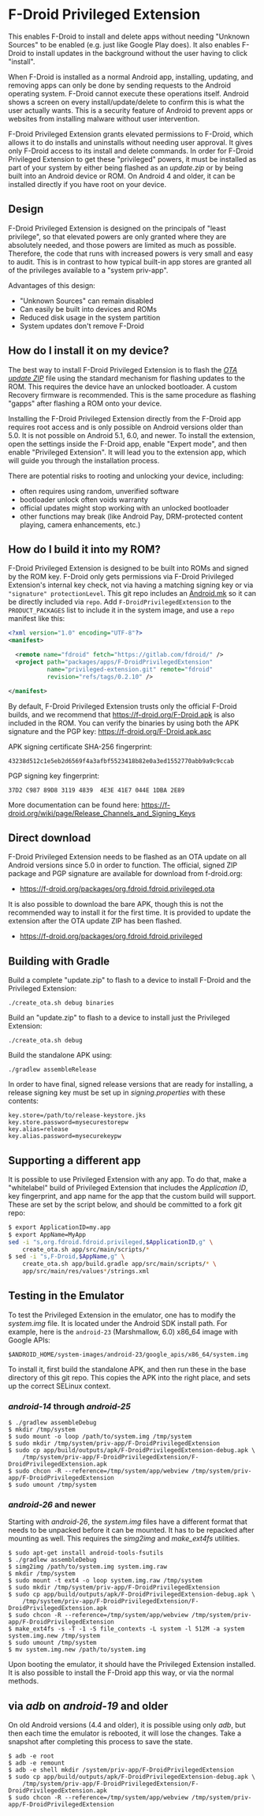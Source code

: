 # F-Droid Privileged Extension

This enables F-Droid to install and delete apps without needing "Unknown Sources" to be enabled (e.g. just like Google Play does).
It also enables F-Droid to install updates in the background without the user having to click "install".

When F-Droid is installed as a normal Android app, installing, updating, and removing apps can only be done by sending requests to the Android operating system.
F-Droid cannot execute these operations itself. Android shows a screen on every install/update/delete to confirm this is what the user actually wants.
This is a security feature of Android to prevent apps or websites from installing malware without user intervention.

F-Droid Privileged Extension grants elevated permissions to F-Droid, which allows it to do installs and uninstalls without needing user approval.
It gives only F-Droid access to its install and delete commands.
In order for F-Droid Privileged Extension to get these "privileged" powers, it must be installed as part of your system by either being flashed as an _update.zip_ or by being built into an Android device or ROM.
On Android 4 and older, it can be installed directly if you have root on your device.


## Design

F-Droid Privileged Extension is designed on the principals of "least privilege", so that elevated powers are only granted where they are absolutely needed, and those powers are limited as much as possible.
Therefore, the code that runs with increased powers is very small and easy to audit.  This is in contrast to how typical built-in app stores are granted all of the privileges available to a "system priv-app". 

Advantages of this design:

* "Unknown Sources" can remain disabled
* Can easily be built into devices and ROMs
* Reduced disk usage in the system partition
* System updates don't remove F-Droid


## How do I install it on my device?

The best way to install F-Droid Privileged Extension is to flash the
[_OTA update ZIP_](https://f-droid.org/packages/org.fdroid.fdroid.privileged.ota)
file using the standard mechanism for flashing updates to the
ROM. This requires the device have an unlocked bootloader. A custom
Recovery firmware is recommended. This is the same procedure as
flashing "gapps" after flashing a ROM onto your device.

Installing the F-Droid Privileged Extension directly from the F-Droid app requires root access and is only possible on Android versions older than 5.0.
It is not possible on Android 5.1, 6.0, and newer.
To install the extension, open the settings inside the F-Droid app, enable "Expert mode", and then enable "Privileged Extension".
It will lead you to the extension app, which will guide you through the installation process.

There are potential risks to rooting and unlocking your device, including:

* often requires using random, unverified software
* bootloader unlock often voids warranty
* official updates might stop working with an unlocked bootloader
* other functions may break (like Android Pay, DRM-protected content playing, camera enhancements, etc.)


## How do I build it into my ROM?

F-Droid Privileged Extension is designed to be built into ROMs and signed by the ROM key.
F-Droid only gets permissions via F-Droid Privileged Extension's internal key check, not via having a matching signing key or via `"signature" protectionLevel`.
This git repo includes an [Android.mk](https://gitlab.com/fdroid/privileged-extension/blob/master/app/src/main/Android.mk) so it can be directly included via `repo`.
Add `F-DroidPrivilegedExtension` to the `PRODUCT_PACKAGES` list to include it in the system image, and use a `repo` manifest like this:

```xml
<?xml version="1.0" encoding="UTF-8"?>
<manifest>

  <remote name="fdroid" fetch="https://gitlab.com/fdroid/" />
  <project path="packages/apps/F-DroidPrivilegedExtension"
           name="privileged-extension.git" remote="fdroid"
           revision="refs/tags/0.2.10" />

</manifest>
```

By default, F-Droid Privileged Extension trusts only the official F-Droid builds, and we recommend that https://f-droid.org/F-Droid.apk is also included in the ROM.
You can verify the binaries by using both the APK signature and the PGP key: https://f-droid.org/F-Droid.apk.asc

APK signing certificate SHA-256 fingerprint:
```
43238d512c1e5eb2d6569f4a3afbf5523418b82e0a3ed1552770abb9a9c9ccab
```

PGP signing key fingerprint:
```
37D2 C987 89D8 3119 4839  4E3E 41E7 044E 1DBA 2E89
```

More documentation can be found here:
https://f-droid.org/wiki/page/Release_Channels_and_Signing_Keys


## Direct download

F-Droid Privileged Extension needs to be flashed as an OTA update on
all Android versions since 5.0 in order to function.  The official,
signed ZIP package and PGP signature are available for download from
f-droid.org:

* https://f-droid.org/packages/org.fdroid.fdroid.privileged.ota

It is also possible to download the bare APK, though this is not the
recommended way to install it for the first time.  It is provided to
update the extension after the OTA update ZIP has been flashed.

* https://f-droid.org/packages/org.fdroid.fdroid.privileged


## Building with Gradle

Build a complete "update.zip" to flash to a device to install F-Droid and the Privileged Extension:

    ./create_ota.sh debug binaries

Build an "update.zip" to flash to a device to install just the Privileged Extension:

    ./create_ota.sh debug

Build the standalone APK using:

    ./gradlew assembleRelease

In order to have final, signed release versions that are ready for installing, a release signing key must be set up in _signing.properties_ with these contents:

    key.store=/path/to/release-keystore.jks
    key.store.password=mysecurestorepw
    key.alias=release
    key.alias.password=mysecurekeypw


## Supporting a different app

It is possible to use Privileged Extension with any app.  To do that,
make a "whitelabel" build of Privileged Extension that includes the
_Application ID_, key fingerprint, and app name for the app that the
custom build will support.  These are set by the script below, and
should be committed to a fork git repo:

```bash
$ export ApplicationID=my.app
$ export AppName=MyApp
sed -i "s,org.fdroid.fdroid.privileged,$ApplicationID,g" \
    create_ota.sh app/src/main/scripts/*
$ sed -i "s,F-Droid,$AppName,g" \
    create_ota.sh app/build.gradle app/src/main/scripts/* \
    app/src/main/res/values*/strings.xml
```


## Testing in the Emulator

To test the Privileged Extension in the emulator, one has to modify
the _system.img_ file. It is located under the Android SDK install
path.  For example, here is the `android-23` (Marshmallow, 6.0) x86_64
image with Google APIs:

```
$ANDROID_HOME/system-images/android-23/google_apis/x86_64/system.img
```

To install it, first build the standalone APK, and then run these in
the base directory of this git repo.  This copies the APK into the
right place, and sets up the correct SELinux context.

### _android-14_ through _android-25_

```console
$ ./gradlew assembleDebug
$ mkdir /tmp/system
$ sudo mount -o loop /path/to/system.img /tmp/system
$ sudo mkdir /tmp/system/priv-app/F-DroidPrivilegedExtension
$ sudo cp app/build/outputs/apk/F-DroidPrivilegedExtension-debug.apk \
    /tmp/system/priv-app/F-DroidPrivilegedExtension/F-DroidPrivilegedExtension.apk
$ sudo chcon -R --reference=/tmp/system/app/webview /tmp/system/priv-app/F-DroidPrivilegedExtension
$ sudo umount /tmp/system
```

### _android-26_ and newer

Starting with _android-26_, the _system.img_ files have a different
format that needs to be unpacked before it can be mounted.  It
has to be repacked after mounting as well.  This requires the _simg2img_ and
_make_ext4fs_ utilities.

```console
$ sudo apt-get install android-tools-fsutils
$ ./gradlew assembleDebug
$ simg2img /path/to/system.img system.img.raw
$ mkdir /tmp/system
$ sudo mount -t ext4 -o loop system.img.raw /tmp/system
$ sudo mkdir /tmp/system/priv-app/F-DroidPrivilegedExtension
$ sudo cp app/build/outputs/apk/F-DroidPrivilegedExtension-debug.apk \
    /tmp/system/priv-app/F-DroidPrivilegedExtension/F-DroidPrivilegedExtension.apk
$ sudo chcon -R --reference=/tmp/system/app/webview /tmp/system/priv-app/F-DroidPrivilegedExtension
$ make_ext4fs -s -T -1 -S file_contexts -L system -l 512M -a system system.img.new /tmp/system
$ sudo umount /tmp/system
$ mv system.img.new /path/to/system.img
```

Upon booting the emulator, it should have the Privileged Extension
installed.  It is also possible to install the F-Droid app this way,
or via the normal methods.


## via _adb_ on _android-19_ and older

On old Android versions (4.4 and older), it is possible using only
_adb_, but then each time the emulator is rebooted, it will lose the
changes.  Take a snapshot after completing this process to save the
state.

```console
$ adb -e root
$ adb -e remount
$ adb -e shell mkdir /system/priv-app/F-DroidPrivilegedExtension
$ sudo cp app/build/outputs/apk/F-DroidPrivilegedExtension-debug.apk \
    /tmp/system/priv-app/F-DroidPrivilegedExtension/F-DroidPrivilegedExtension.apk
$ sudo chcon -R --reference=/tmp/system/app/webview /tmp/system/priv-app/F-DroidPrivilegedExtension
```
